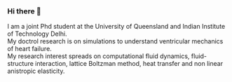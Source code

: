 ### Hi there 👋
I am a joint Phd student at the University of Queensland and Indian Institute of Technology Delhi.  
My doctrol research is on simulations to understand ventricular mechanics of heart failure.  
My research interest spreads on computational fluid dynamics, fluid- structure interaction, lattice Boltzman method, heat transfer and non linear anistropic elasticity.


<!--
**jijoderick/jijoderick** is a ✨ _special_ ✨ repository because its `README.md` (this file) appears on your GitHub profile.

Here are some ideas to get you started:

- 🔭 I’m currently working on ...
- 🌱 I’m currently learning ...
- 👯 I’m looking to collaborate on ...
- 🤔 I’m looking for help with ...
- 💬 Ask me about ...
- 📫 How to reach me: ...
- 😄 Pronouns: ...
- ⚡ Fun fact: ...

-->
